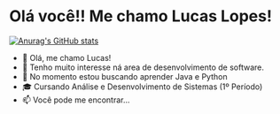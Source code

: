 <h1>Olá você!! Me chamo Lucas Lopes!</h1>

[![Anurag's GitHub stats](https://github-readme-stats.vercel.app/api?LucasPTe=anuraghazra)](https://github.com/anuraghazra/github-readme-stats)

- 👋 Olá, me chamo Lucas!
- 👀 Tenho muito interesse ná area de desenvolvimento de software.
- 🌱 No momento estou buscando aprender Java e Python
- 🎓 Cursando Análise e Desenvolvimento de Sistemas (1º Período)
- 📫 Você pode me encontrar...

<!---
LucasPTe/LucasPTe is a ✨ special ✨ repository because its `README.md` (this file) appears on your GitHub profile.
You can click the Preview link to take a look at your changes.
--->
